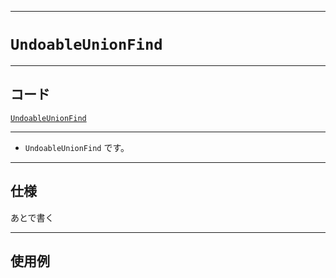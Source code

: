_____

# `UndoableUnionFind`

_____

## コード

[`UndoableUnionFind`](https://github.com/titanium-22/Library_py/blob/main/DataStructures/UnionFind/UndoableUnionFind.py)

_____

- `UndoableUnionFind` です。

_____

## 仕様

あとで書く

_____

## 使用例

```python
```

